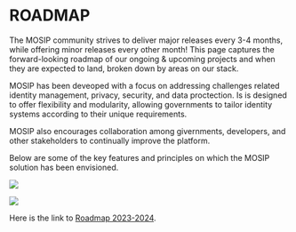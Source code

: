 # ROADMAP

The MOSIP community strives to deliver major releases every 3-4 months, while offering minor releases every other month! This page captures the forward-looking roadmap of our ongoing & upcoming projects and when they are expected to land, broken down by areas on our stack.

MOSIP has been deveoped with a focus on addressing challenges related identity management, privacy, security, and data proctection. Is is designed to offer flexibility and modularity, allowing governments to tailor identity systems according to their unique requirements.

MOSIP also encourages collaboration among givernments, developers, and other stakeholders to continually improve the platform.

Below are some of the key features and principles on which the MOSIP solution has been envisioned.

![](\_images/roadmap-img1.png)

![](\_images/roadmap-img2.png)

Here is the link to [Roadmap 2023-2024]().









